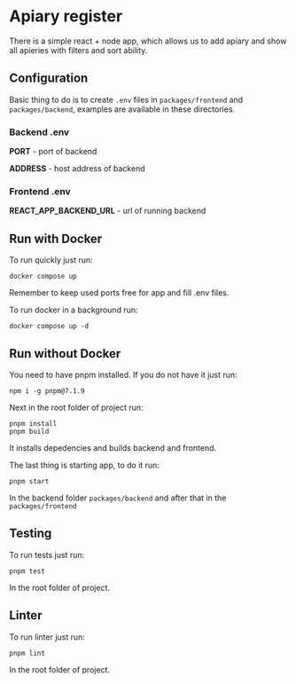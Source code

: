 # Apiary register

There is a simple react + node app, which allows us to add apiary and show all apieries with filters and sort ability.

## Configuration

Basic thing to do is to create `.env` files in `packages/frontend` and `packages/backend`, examples are available in these directories.

### Backend .env

**PORT** - port of backend

**ADDRESS** - host address of backend

### Frontend .env

**REACT_APP_BACKEND_URL** - url of running backend

## Run with Docker

To run quickly just run:

```
docker compose up
```

Remember to keep used ports free for app and fill .env files.

To run docker in a background run:

```
docker compose up -d
```

## Run without Docker

You need to have pnpm installed. If you do not have it just run:

```
npm i -g pnpm@7.1.9
```

Next in the root folder of project run:

```
pnpm install 
pnpm build
```

It installs depedencies and builds backend and frontend.

The last thing is starting app, to do it run:

```
pnpm start
```

In the backend folder `packages/backend` and after that in the `packages/frontend`

## Testing

To run tests just run:

```
pnpm test
```

In the root folder of project.

## Linter

To run linter just run:

```
pnpm lint
```

In the root folder of project.
